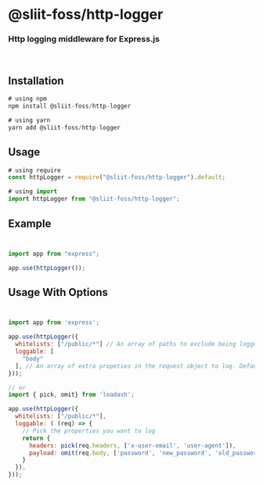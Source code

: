 # @sliit-foss/http-logger

### Http logging middleware for Express.js

<br/>

## Installation

```js
# using npm
npm install @sliit-foss/http-logger

# using yarn
yarn add @sliit-foss/http-logger
```

## Usage

```js
# using require
const httpLogger = require("@sliit-foss/http-logger").default;

# using import
import httpLogger from "@sliit-foss/http-logger";
```

## Example<br/><br/>

```js
import app from "express";

app.use(httpLogger());
```

## Usage With Options<br/><br/>

```js
import app from 'express';

app.use(httpLogger({
  whitelists: ["/public/*"] // An array of paths to exclude being logged if needed
  loggable: [
    "body"
  ], // An array of extra propeties in the request object to log. Defaults to the following: ['path', 'method', 'query', 'params']
}));

// or
import { pick, omit} from 'loadash';

app.use(httpLogger({
  whitelists: ["/public/*"],
  loggable: ( (req) => {
    // Pick the properties you want to log
    return {
      headers: pick(req.headers, ['x-user-email', 'user-agent']),
      payload: omit(req.body, ['password', 'new_password', 'old_password'])
    }
  }),
}));
```
